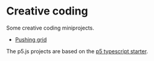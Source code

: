 # Creative coding

Some creative coding miniprojects.

- [Pushing grid](https://github.com/mark-gerarts/creative-coding/tree/master/pushing-grid)

The p5.js projects are based on the [p5 typescript starter](https://github.com/Gaweph/p5-typescript-starter).
